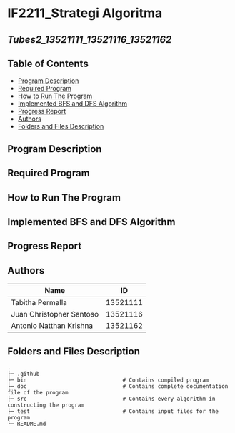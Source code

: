 # IF2211_Strategi Algoritma
## *Tubes2_13521111_13521116_13521162*


## **Table of Contents**
* [Program Description](#program-description)
* [Required Program](#required-program)
* [How to Run The Program](#how-to-run-the-program)
* [Implemented BFS and DFS Algorithm](#implemented-bfs-and-dfs-algorithm)
* [Progress Report](#progress-report)
* [Authors](#authors)
* [Folders and Files Description](#folders-and-files-description)

## **Program Description**

## **Required Program**
 
## **How to Run The Program**

## **Implemented BFS and DFS Algorithm**

## **Progress Report**


## **Authors** 
| Name | ID |
|-----|----|
| Tabitha Permalla | 13521111 | 
| Juan Christopher Santoso | 13521116 | 
| Antonio Natthan Krishna | 13521162 | 


## **Folders and Files Description**
    .
    ├─ .github        
    ├─ bin                              # Contains compiled program
    ├─ doc                              # Contains complete documentation file of the program
    ├─ src                              # Contains every algorithm in constructing the program
    ├─ test                             # Contains input files for the program
    └─ README.md




